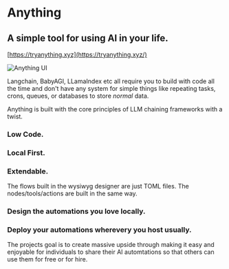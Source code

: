 # Anything

## A simple tool for using AI in your life.

[https://tryanything.xyz](https://tryanything.xyz/)

![Anything UI](https://raw.githubusercontent.com/tryanything-ai/anything/dev/docs/anyhting_aug_10.gif)



Langchain, BabyAGI, LLamaIndex etc all require you to build with code all the time and don't have any system for simple things like repeating tasks, crons, queues, or databases to store *normal* data.

Anything is built with the core principles of LLM chaining frameworks with a twist.

### Low Code.
### Local First.
### Extendable. 

The flows built in the wysiwyg designer are just TOML files. 
The nodes/tools/actions are built in the same way. 

### Design the automations you love locally. 
### Deploy your automations wherevery you host usually. 

The projects goal is to create massive upside through making it easy and enjoyable for individuals to share their AI automtations so that others can use them for free or for hire.